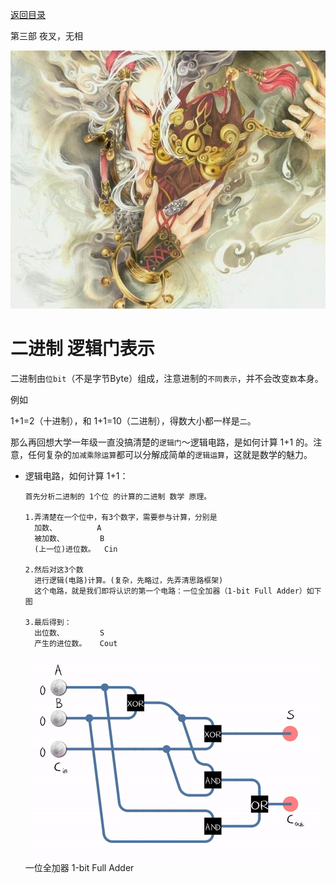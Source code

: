 [返回目录](/README.md)

第三部 夜叉，无相

![第三部 夜叉，无相](/ig/3.png)



二进制 逻辑门表示
============================

二进制由`位bit`（不是字节Byte）组成，注意进制的`不同表示`，并不会改变`数`本身。

  例如

  1+1=2（十进制），和 1+1=10（二进制），得数大小都一样是`二`。

那么再回想大学一年级一直没搞清楚的`逻辑门`～逻辑电路，是如何计算 1+1 的。注意，任何复杂的`加减乘除运算`都可以分解成简单的`逻辑运算`，这就是数学的魅力。

- 逻辑电路，如何计算 1+1：

  ```
  首先分析二进制的 1个位 的计算的二进制 数学 原理。

  1.弄清楚在一个位中，有3个数字，需要参与计算，分别是
    加数、         A
    被加数、        B
    (上一位)进位数。  Cin

  2.然后对这3个数
    进行逻辑(电路)计算。(复杂，先略过，先弄清思路框架)
    这个电路，就是我们即将认识的第一个电路：一位全加器（1-bit Full Adder）如下图

  3.最后得到：
    出位数、        S
    产生的进位数。   Cout
  ```

  ![一位全加器 1-bit Full Adder](/ig/logic/1-bitFullAdder.gif)
  一位全加器 1-bit Full Adder
